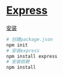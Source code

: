 # [Express](https://expressjs.com/)

[安装](https://expressjs.com/en/starter/installing.html)

```bash
# 创建package.json
npm init
# 安装express
npm install express
# 安装依赖
npm install
```
